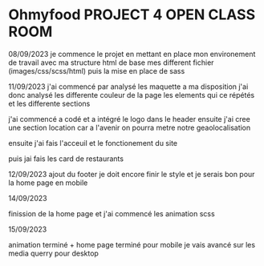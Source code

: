 # Ohmyfood PROJECT 4 OPEN CLASS ROOM

08/09/2023
je commence le projet en mettant en place mon environement de travail avec ma structure html de base mes different fichier (images/css/scss/html) puis la mise en place de sass

11/09/2023
j'ai commencé par analysé les maquette a ma disposition
j'ai donc analysé les differente couleur de la page les elements qui ce répétés
et les differente sections

j'ai commencé a codé et a intégré le logo dans le header
ensuite j'ai cree une section location car a l'avenir on pourra metre notre geaolocalisation

ensuite j'ai fais l'acceuil et le fonctionement du site

puis jai fais les card de restaurants

12/09/2023
ajout du footer je doit encore finir le style et je serais bon pour la home page en mobile

14/09/2023

finission de la home page et j'ai commencé les animation scss

15/09/2023

animation terminé + home page terminé pour mobile je vais avancé sur les media querry pour desktop
